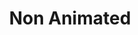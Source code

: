 ---
title: Non Animated
layout: layout_posts_gallery.html
description: Recommendations Of Non Animated Porn
icon: /assets/posts/icons/non_animated.png
---